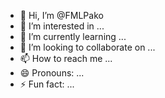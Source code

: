 - 👋 Hi, I’m @FMLPako
- 👀 I’m interested in ...
- 🌱 I’m currently learning ...
- 💞️ I’m looking to collaborate on ...
- 📫 How to reach me ...
- 😄 Pronouns: ...
- ⚡ Fun fact: ...

<!---
FMLPako/FMLPako is a ✨ special ✨ repository because its `README.md` (this file) appears on your GitHub profile.
You can click the Preview link to take a look at your changes.
--->
